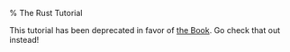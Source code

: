% The Rust Tutorial

This tutorial has been deprecated in favor of [the Book](book/index.html). Go check that out instead!
